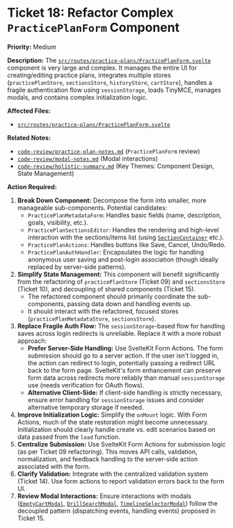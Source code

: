 # Ticket 18: Refactor Complex `PracticePlanForm` Component

**Priority:** Medium

**Description:** The [`src/routes/practice-plans/PracticePlanForm.svelte`](src/routes/practice-plans/PracticePlanForm.svelte) component is very large and complex. It manages the entire UI for creating/editing practice plans, integrates multiple stores (`practicePlanStore`, `sectionsStore`, `historyStore`, `cartStore`), handles a fragile authentication flow using `sessionStorage`, loads TinyMCE, manages modals, and contains complex initialization logic.

**Affected Files:**

*   [`src/routes/practice-plans/PracticePlanForm.svelte`](src/routes/practice-plans/PracticePlanForm.svelte)

**Related Notes:**

*   [`code-review/practice-plan-notes.md`](code-review/practice-plan-notes.md) (`PracticePlanForm` review)
*   [`code-review/modal-notes.md`](code-review/modal-notes.md) (Modal interactions)
*   [`code-review/holistic-summary.md`](code-review/holistic-summary.md) (Key Themes: Component Design, State Management)

**Action Required:**

1.  **Break Down Component:** Decompose the form into smaller, more manageable sub-components. Potential candidates:
    *   `PracticePlanMetadataForm`: Handles basic fields (name, description, goals, visibility, etc.).
    *   `PracticePlanSectionsEditor`: Handles the rendering and high-level interaction with the sections/items list (using [`SectionContainer`](src/components/practice-plan/sections/SectionContainer.svelte) etc.).
    *   `PracticePlanActions`: Handles buttons like Save, Cancel, Undo/Redo.
    *   `PracticePlanAuthHandler`: Encapsulates the logic for handling anonymous user saving and post-login association (though ideally replaced by server-side patterns).
2.  **Simplify State Management:** This component will benefit significantly from the refactoring of `practicePlanStore` (Ticket 09) and `sectionsStore` (Ticket 10), and decoupling of shared components (Ticket 15).
    *   The refactored component should primarily coordinate the sub-components, passing data down and handling events up.
    *   It should interact with the refactored, focused stores (`practicePlanMetadataStore`, `sectionsStore`).
3.  **Replace Fragile Auth Flow:** The `sessionStorage`-based flow for handling saves across login redirects is unreliable. Replace it with a more robust approach:
    *   **Prefer Server-Side Handling:** Use SvelteKit Form Actions. The form submission should go to a server action. If the user isn't logged in, the action can redirect to login, potentially passing a redirect URL back to the form page. SvelteKit's form enhancement can preserve form data across redirects more reliably than manual `sessionStorage` use (needs verification for OAuth flows).
    *   **Alternative Client-Side:** If client-side handling is strictly necessary, ensure error handling for `sessionStorage` issues and consider alternative temporary storage if needed.
4.  **Improve Initialization Logic:** Simplify the `onMount` logic. With Form Actions, much of the state restoration might become unnecessary. Initialization should clearly handle create vs. edit scenarios based on data passed from the `load` function.
5.  **Centralize Submission:** Use SvelteKit Form Actions for submission logic (as per Ticket 09 refactoring). This moves API calls, validation, normalization, and feedback handling to the server-side action associated with the form.
6.  **Clarify Validation:** Integrate with the centralized validation system (Ticket 14). Use form actions to report validation errors back to the form UI.
7.  **Review Modal Interactions:** Ensure interactions with modals ([`EmptyCartModal`](src/components/practice-plan/modals/EmptyCartModal.svelte), [`DrillSearchModal`](src/components/practice-plan/modals/DrillSearchModal.svelte), [`TimelineSelectorModal`](src/components/practice-plan/modals/TimelineSelectorModal.svelte)) follow the decoupled pattern (dispatching events, handling events) proposed in Ticket 15. 